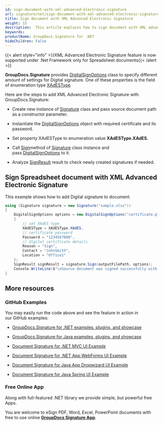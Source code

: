 ```yaml
---
id: sign-document-with-xml-advanced-electronic-signature
url: signature/net/sign-document-with-xml-advanced-electronic-signature
title: Sign document with XML Advanced Electronic Signature
weight: 15
description:  This article explains how to sign document with XML advanced electronic signatures (XAdES) using GroupDocs.Signature API.
keywords: 
productName: GroupDocs.Signature for .NET
hideChildren: False
---
```

{{< alert style="info" >}}XML Advanced Electronic Signature feature is now supported under .Net Framework only for Spreadsheet documents{{< /alert >}}

**GroupDocs.Signature** provides [DigitalSignOptions](https://apireference.groupdocs.com/net/signature/groupdocs.signature.options/digitalsignoptions) class to specify different amount of settings for Digital signature. One of these properties is the field of enumeration type [XAdESType](https://apireference.groupdocs.com/net/signature/groupdocs.signature.domain/xadestype)

Here are the steps to add XML Advanced Electronic Signature with GroupDocs.Signature:

*   Create new instance of [Signature](https://apireference.groupdocs.com/net/signature/groupdocs.signature/signature) class and pass source document path as a constructor parameter.
    
*   Instantiate the [DigitalSignOptions](https://apireference.groupdocs.com/net/signature/groupdocs.signature.options/digitalsignoptions) object with required certificate and its password.
    
*   Set property XAdESType to enumeration value **XAdESType.XAdES.**  
    
*   Call [Sign](https://apireference.groupdocs.com/net/signature/groupdocs.signature/signature/methods/sign)method of [Signature](https://apireference.groupdocs.com/net/signature/groupdocs.signature/signature) class instance and pass [DigitalSignOptions](https://apireference.groupdocs.com/net/signature/groupdocs.signature.options/digitalsignoptions) to it.
    
*   Analyze [SignResult](https://apireference.groupdocs.com/net/signature/groupdocs.signature.domain/signresult) result to check newly created signatures if needed.
    

## Sign Spreadsheet document with XML Advanced Electronic Signature

This example shows how to add Digital signature to document.

```csharp
using (Signature signature = new Signature("sample.xlsx"))
{
    DigitalSignOptions options = new DigitalSignOptions("certificate.pfx")
    {
        // set XAdES type
        XAdESType = XAdESType.XAdES,
        // certificate password
        Password = "1234567890",
        // digital certificate details
        Reason = "Sign",
        Contact = "JohnSmith",
        Location = "Office1"
    };
    SignResult signResult = signature.Sign(outputFilePath, options);
    Console.WriteLine($"\nSource document was signed successfully with {signResult.Succeeded.Count} signature(s).\nFile saved at {outputFilePath}.");
}
```

## More resources

### GitHub Examples 

You may easily run the code above and see the feature in action in our GitHub examples:

*   [GroupDocs.Signature for .NET examples, plugins, and showcase](https://github.com/groupdocs-signature/GroupDocs.Signature-for-.NET)
    
*   [GroupDocs.Signature for Java examples, plugins, and showcase](https://github.com/groupdocs-signature/GroupDocs.Signature-for-Java)
    
*   [Document Signature for .NET MVC UI Example](https://github.com/groupdocs-signature/GroupDocs.Signature-for-.NET-MVC) 
    
*   [Document Signature for .NET App WebForms UI Example](https://github.com/groupdocs-signature/GroupDocs.Signature-for-.NET-WebForms)
    
*   [Document Signature for Java App Dropwizard UI Example](https://github.com/groupdocs-signature/GroupDocs.Signature-for-Java-Dropwizard)
    
*   [Document Signature for Java Spring UI Example](https://github.com/groupdocs-signature/GroupDocs.Signature-for-Java-Spring)
    

### Free Online App 

Along with full-featured .NET library we provide simple, but powerful free Apps.

You are welcome to eSign PDF, Word, Excel, PowerPoint documents with free to use online **[GroupDocs Signature App](https://products.groupdocs.app/signature)**.
